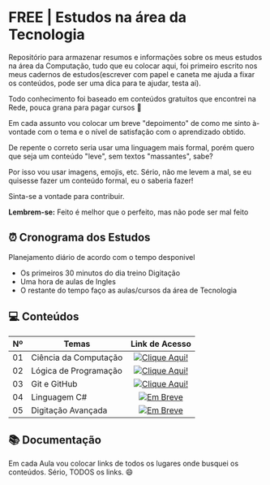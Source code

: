 
# FREE | Estudos na área da Tecnologia

Repositório para armazenar resumos e informações sobre os meus estudos na área da Computação, tudo que eu colocar aqui, foi primeiro escrito nos meus cadernos de estudos(escrever com papel e caneta me ajuda a fixar os conteúdos, pode ser uma dica para te ajudar, testa aí).

Todo conhecimento foi baseado em conteúdos gratuitos que encontrei na Rede, pouca grana para pagar cursos 🤣

Em cada assunto vou colocar um breve "depoimento" de como me sinto à-vontade com o tema e o nível de satisfação com o aprendizado obtido.

De repente o correto seria usar uma linguagem mais formal, porém quero que seja um conteúdo "leve", sem textos "massantes", sabe?

Por isso vou usar imagens, emojis, etc. Sério, não me levem a mal, se eu quisesse fazer um conteúdo formal, eu o saberia fazer!

Sinta-se a vontade para contribuir.

**Lembrem-se:** Feito é melhor que o perfeito, mas não pode ser mal feito

## ⏰ Cronograma dos Estudos
Planejamento diário de acordo com o tempo desponivel
 - Os primeiros 30 minutos do dia treino Digitação
 - Uma hora de aulas de Ingles
 - O restante do tempo faço as aulas/cursos da área de Tecnologia

## 💻 Conteúdos

<table>
  <thead>
    <tr align="center">
      <th>Nº</th>
      <th>Temas</th>
      <th>Link de Acesso</th>
    </tr>
  </thead>
  <tbody align="left">
    <tr>
      <td>01</td>
      <td>Ciência da Computação</td>
      <td align="center">
        <a href="https://github.com/RonierBastos/Estudo-das-Tecnologias/tree/main/Ciencia-da-Computacao">
           <img align="center" alt="Clique Aqui!" src="https://img.shields.io/badge/Clique%20Aqui!-30A3DC?style=for-the-badge">
        </a>
      </td>
    </tr>
    <tr>
      <td>02</td>
      <td>Lógica de Programação</td>
      <td align="center">
        <a href="https://github.com/RonierBastos/Estudo-das-Tecnologias/tree/main/Logica-de-Programacao">
           <img align="center" alt="Clique Aqui!" src="https://img.shields.io/badge/Clique%20Aqui!-E94D5F?style=for-the-badge">
        </a>
      </td>
    </tr>
    <tr>
      <td>03</td>
      <td>Git e GitHub</td>
      <td align="center">
        <a href="https://github.com/RonierBastos/Estudo-das-Tecnologias/tree/main/Git-e-GitHub">
           <img align="center" alt="Clique Aqui!" src="https://img.shields.io/badge/Clique%20Aqui!-30A3DC?style=for-the-badge">
        </a>
      </td>    
    </tr>
    <tr>
      <td>04</td>
      <td>Linguagem C#</td>
      <td align="center">
        <a href="https://github.com/RonierBastos/Estudo-das-Tecnologias/tree/main/Linguagem-C%23">
           <img align="center" alt="Em Breve" src="https://img.shields.io/badge/Clique%20Aqui!-E94D5F?style=for-the-badge">
        </a>
    </td>
    <tr>
      <td>05</td>
      <td>Digitação Avançada</td>
      <td align="center">
        <a href="https://github.com/RonierBastos/Estudo-das-Tecnologias/tree/main/Digitacao-Avancada">
           <img align="center" alt="Em Breve" src="https://img.shields.io/badge/Clique%20Aqui!-30A3DC?style=for-the-badge">
        </a>
      </td>    
    </tr>
  </tbody>
  <tfoot></tfoot>
</table>


## 📚 Documentação
 Em cada Aula vou colocar links de todos os lugares onde busquei os conteúdos. Sério, TODOS os links. 😄


